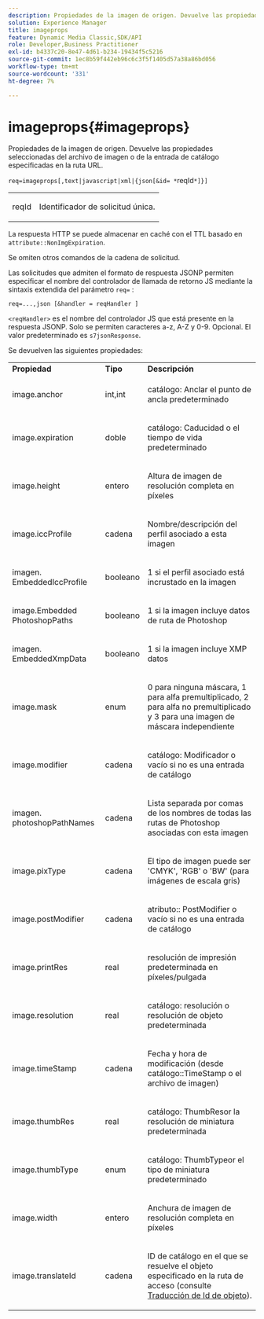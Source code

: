 ```yaml
---
description: Propiedades de la imagen de origen. Devuelve las propiedades seleccionadas del archivo de imagen o de la entrada de catálogo especificadas en la ruta URL.
solution: Experience Manager
title: imageprops
feature: Dynamic Media Classic,SDK/API
role: Developer,Business Practitioner
exl-id: b4337c20-8e47-4d61-b234-19434f5c5216
source-git-commit: 1ec8b59f442eb96c6c3f5f1405d57a38a86bd056
workflow-type: tm+mt
source-wordcount: '331'
ht-degree: 7%

---
```


# imageprops{#imageprops}

Propiedades de la imagen de origen. Devuelve las propiedades seleccionadas del archivo de imagen o de la entrada de catálogo especificadas en la ruta URL.

`req=imageprops[,text|javascript|xml|{json[&id= *`reqId`*]}]`

<table id="simpletable_8E03127D50444CA7878A6B08E866EE2E"> 
 <tr class="strow"> 
  <td class="stentry"> <p><span class="codeph"><span class="varname"> reqId</span></span> </p> </td> 
  <td class="stentry"> <p>Identificador de solicitud única. </p></td> 
 </tr> 
</table>

La respuesta HTTP se puede almacenar en caché con el TTL basado en `attribute::NonImgExpiration`.

Se omiten otros comandos de la cadena de solicitud.

Las solicitudes que admiten el formato de respuesta JSONP permiten especificar el nombre del controlador de llamada de retorno JS mediante la sintaxis extendida del parámetro `req=` :

`req=...,json [&handler = reqHandler ]`

`<reqHandler>` es el nombre del controlador JS que está presente en la respuesta JSONP. Solo se permiten caracteres a-z, A-Z y 0-9. Opcional. El valor predeterminado es `s7jsonResponse`.

Se devuelven las siguientes propiedades:

<table id="table_5F289E2E21594A5598DF98E65DEDDFA0"> 
 <tbody> 
  <tr> 
   <td> <b> Propiedad</b> </td> 
   <td> <b> Tipo</b> </td> 
   <td> <b> Descripción</b> </td> 
  </tr> 
  <tr> 
   <td> <p> <span class="codeph"> image.anchor</span> </p> </td> 
   <td> <p> int,int </p> </td> 
   <td> <p> <span class="codeph"> catálogo: </span> Anclar el punto de ancla predeterminado </p> </td> 
  </tr> 
  <tr> 
   <td> <p> <span class="codeph"> image.expiration</span> </p> </td> 
   <td> <p> doble </p> </td> 
   <td> <p> <span class="codeph"> catálogo: </span> Caducidad o el tiempo de vida predeterminado </p> </td> 
  </tr> 
  <tr> 
   <td> <p> <span class="codeph"> image.height</span> </p> </td> 
   <td> <p> entero </p> </td> 
   <td> <p>Altura de imagen de resolución completa en píxeles </p> </td> 
  </tr> 
  <tr> 
   <td> <p> <span class="codeph"> image.iccProfile</span> </p> </td> 
   <td> <p> cadena </p> </td> 
   <td> <p> Nombre/descripción del perfil asociado a esta imagen </p> </td> 
  </tr> 
  <tr> 
   <td> <p> <span class="codeph"> imagen. EmbeddedIccProfile</span> </p> </td> 
   <td> <p> booleano </p> </td> 
   <td> <p> 1 si el perfil asociado está incrustado en la imagen </p> </td> 
  </tr> 
  <tr> 
   <td> <p> <span class="codeph"> image.Embedded PhotoshopPaths</span> </p> </td> 
   <td> <p> booleano </p> </td> 
   <td> <p> 1 si la imagen incluye datos de ruta de Photoshop </p> </td> 
  </tr> 
  <tr> 
   <td> <p> <span class="codeph"> imagen. EmbeddedXmpData</span> </p> </td> 
   <td> <p> booleano </p> </td> 
   <td> <p> 1 si la imagen incluye XMP datos </p> </td> 
  </tr> 
  <tr> 
   <td> <p> <span class="codeph"> image.mask</span> </p> </td> 
   <td> <p> enum </p> </td> 
   <td> <p> 0 para ninguna máscara, 1 para alfa premultiplicado, 2 para alfa no premultiplicado y 3 para una imagen de máscara independiente </p> </td> 
  </tr> 
  <tr> 
   <td> <p> <span class="codeph"> image.modifier</span> </p> </td> 
   <td> <p> cadena </p> </td> 
   <td> <p> <span class="codeph"> catálogo: </span> Modificador o vacío si no es una entrada de catálogo </p> </td> 
  </tr> 
  <tr> 
   <td> <p> <span class="codeph"> imagen. photoshopPathNames</span> </p> </td> 
   <td> <p> cadena </p> </td> 
   <td> <p> Lista separada por comas de los nombres de todas las rutas de Photoshop asociadas con esta imagen </p> </td> 
  </tr> 
  <tr> 
   <td> <p> <span class="codeph"> image.pixType</span> </p> </td> 
   <td> <p> cadena </p> </td> 
   <td> <p> El tipo de imagen puede ser 'CMYK', 'RGB' o 'BW' (para imágenes de escala gris) </p> </td> 
  </tr> 
  <tr> 
   <td> <p> <span class="codeph"> image.postModifier</span> </p> </td> 
   <td> <p> cadena </p> </td> 
   <td> <p> <span class="codeph"> atributo::</span> PostModifier o vacío si no es una entrada de catálogo </p> </td> 
  </tr> 
  <tr> 
   <td> <p> <span class="codeph"> image.printRes</span> </p> </td> 
   <td> <p> real </p> </td> 
   <td> <p> resolución de impresión predeterminada en píxeles/pulgada </p> </td> 
  </tr> 
  <tr> 
   <td> <p> <span class="codeph"> image.resolution</span> </p> </td> 
   <td> <p> real </p> </td> 
   <td> <p> <span class="codeph"> catálogo: </span> resolución o resolución de objeto predeterminada </p> </td> 
  </tr> 
  <tr> 
   <td> <p> <span class="codeph"> image.timeStamp</span> </p> </td> 
   <td> <p> cadena </p> </td> 
   <td> <p>Fecha y hora de modificación (desde <span class="codeph"> catálogo::TimeStamp</span> o el archivo de imagen) </p> </td> 
  </tr> 
  <tr> 
   <td> <p> <span class="codeph"> image.thumbRes</span> </p> </td> 
   <td> <p> real </p> </td> 
   <td> <p> <span class="codeph"> catálogo: </span> ThumbResor la resolución de miniatura predeterminada </p> </td> 
  </tr> 
  <tr> 
   <td> <p> <span class="codeph"> image.thumbType</span> </p> </td> 
   <td> <p> enum </p> </td> 
   <td> <p> <span class="codeph"> catálogo: </span> ThumbTypeor el tipo de miniatura predeterminado </p> </td> 
  </tr> 
  <tr> 
   <td> <p> <span class="codeph"> image.width</span> </p> </td> 
   <td> <p> entero </p> </td> 
   <td> <p> Anchura de imagen de resolución completa en píxeles </p> </td> 
  </tr> 
  <tr> 
   <td> <p> <span class="codeph"> image.translateId</span> </p> </td> 
   <td> <p> cadena </p> </td> 
   <td> <p> ID de catálogo en el que se resuelve el <span class="varname"> objeto</span> especificado en la ruta de acceso (consulte <a href="../../../../../../is-api/http-ref/image-serving-api-ref/c-http-protocol-reference/c-syntax-and-features/r-object-id-translation.md#reference-cf3e34e6cbb346d69ded9982bfdef414" type="reference" format="dita" scope="local"> Traducción de Id de objeto</a>). </p> </td> 
  </tr> 
 </tbody> 
</table>
